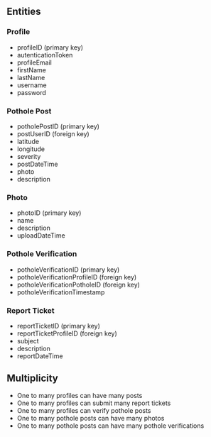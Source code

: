 ## Entities
### Profile
* profileID (primary key)
* autenticationToken
* profileEmail
* firstName
* lastName
* username
* password

### Pothole Post
* potholePostID (primary key)
* postUserID (foreign key)
* latitude
* longitude
* severity
* postDateTime
* photo
* description

### Photo
* photoID (primary key)
* name
* description
* uploadDateTime

### Pothole Verification
* potholeVerificationID (primary key)
* potholeVerificationProfileID (foreign key)
* potholeVerificationPotholeID (foreign key)
* potholeVerificationTimestamp

### Report Ticket
* reportTicketID (primary key)
* reportTicketProfileID (foreign key)
* subject
* description
* reportDateTime

## Multiplicity
- One to many profiles can have many posts
- One to many profiles can submit many report tickets
- One to many profiles can verify pothole posts
- One to many pothole posts can have many photos
- One to many pothole posts can have many pothole verifications
